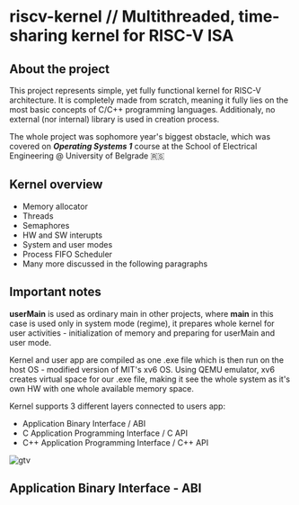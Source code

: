 # riscv-kernel // Multithreaded, time-sharing kernel for RISC-V ISA

## About the project

This project represents simple, yet fully functional kernel for RISC-V architecture. It is completely made from scratch, meaning it fully lies on the most basic concepts of C/C++ programming languages. Additionaly, no external (nor internal) library is used in creation process.

The whole project was sophomore year's biggest obstacle, which was covered on ***Operating Systems 1*** course at the School of Electrical Engineering @ University of Belgrade :serbia:

## Kernel overview

- Memory allocator
- Threads
- Semaphores
- HW and SW interupts
- System and user modes
- Process FIFO Scheduler
- Many more discussed in the following paragraphs

## Important notes

**userMain** is used as ordinary main in other projects, where **main** in this case is used only in system mode (regime), it prepares whole kernel for user activities - initialization of memory and preparing for userMain and user mode.

Kernel and user app are compiled as one .exe file which is then run on the host OS - modified version of MIT's xv6 OS. Using QEMU emulator, xv6 creates virtual space for our .exe file, making it see the whole system as it's own HW with one whole available memory space.

Kernel supports 3 different layers connected to users app:

- Application Binary Interface / ABI
- C Application Programming Interface / C API
- C++ Application Programming Interface / C++ API

![gtv](https://user-images.githubusercontent.com/115867204/201788720-e1cd77fc-ed25-4e16-a2bf-0a2fe7487f8a.jpg)

## Application Binary Interface - ABI
